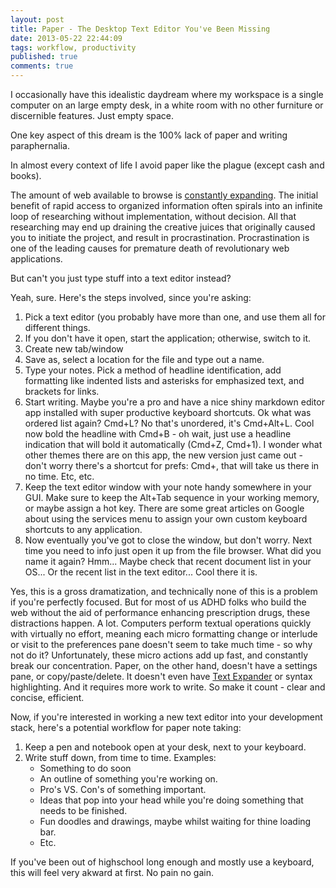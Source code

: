 ```yaml
---
layout: post
title: Paper - The Desktop Text Editor You've Been Missing
date: 2013-05-22 22:44:09
tags: workflow, productivity
published: true
comments: true
---
```


I occasionally have this idealistic daydream where my workspace is a single computer on an large empty desk, in a white room with no other furniture or discernible features. Just empty space.

One key aspect of this dream is the 100% lack of paper and writing paraphernalia.

In almost every context of life I avoid paper like the plague (except cash and books). 

The amount of web available to browse is [constantly expanding](http://en.wikipedia.org/wiki/Metric_expansion_of_space).  The initial benefit of rapid access to organized information often spirals into an infinite loop of researching without implementation, without decision. All that researching may end up draining the creative juices that originally caused you to initiate the project, and result in procrastination. Procrastination is one of the leading causes for premature death of revolutionary web applications. 

But can't you just type stuff into a text editor instead?

Yeah, sure. Here's the steps involved, since you're asking:

1. Pick a text editor (you probably have more than one, and use them all for different things.
2. If you don't have it open, start the application; otherwise, switch to it. 
3. Create new tab/window 
4. Save as, select a location for the file and type out a name. 
5. Type your notes. Pick a method of headline identification, add formatting like indented lists and asterisks for emphasized text, and brackets for links. 
6. Start writing. Maybe you're a pro and have a nice shiny markdown editor app installed with super productive keyboard shortcuts. Ok what was ordered list again? Cmd+L? No that's unordered, it's Cmd+Alt+L. Cool now bold the headline with Cmd+B - oh wait, just use a headline indication that will bold it automatically (Cmd+Z, Cmd+1). I wonder what other themes there are on this app, the new version just came out - don't worry there's a shortcut for prefs: Cmd+, that will take us there in no time. Etc, etc. 
7. Keep the text editor window with your note handy somewhere in your GUI. Make sure to keep the Alt+Tab sequence in your working memory, or maybe assign a hot key. There are some great articles on Google about using the services menu to assign your own custom keyboard shortcuts to any application. 
8. Now eventually you've got to close the window, but don't worry. Next time you need to info just open it up from the file browser. What did you name it again? Hmm... Maybe check that recent document list in your OS... Or the recent list in the text editor... Cool there it is. 


Yes, this is a gross dramatization, and technically none of this is a problem if you're perfectly focused. But for most of us ADHD folks who build the web without the aid of performance enhancing prescription drugs, these distractions happen. A lot. Computers perform textual operations quickly with virtually no effort, meaning each micro formatting change or interlude or visit to the preferences pane doesn't seem to take much time - so why not do it? Unfortunately, these micro actions add up fast, and constantly break our concentration. Paper, on the other hand, doesn't have a settings pane, or copy/paste/delete. It doesn't even have [Text Expander](http://smilesoftware.com/TextExpander/index.html) or syntax highlighting. And it requires more work to write. So make it count - clear and concise, efficient. 

Now, if you're interested in working a new text editor into your development stack, here's a potential workflow for paper note taking:

1. Keep a pen and notebook open at your desk, next to your keyboard. 
2. Write stuff down, from time to time. Examples: 
   * Something to do soon
   * An outline of something you're working on. 
   * Pro's VS. Con's of something important.
   * Ideas that pop into your head while you're doing something that needs to be finished.
   * Fun doodles and drawings, maybe whilst waiting for thine loading bar.
   * Etc. 

If you've been out of highschool long enough and mostly use a keyboard, this will feel very akward at first. No pain no gain.
